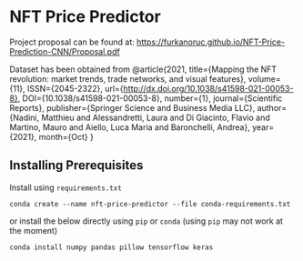 # NFT Price Predictor

Project proposal can be found at: https://furkanoruc.github.io/NFT-Price-Prediction-CNN/Proposal.pdf


Dataset has been obtained from @article{2021,
   title={Mapping the NFT revolution: market trends, trade networks, and visual features},
   volume={11},
   ISSN={2045-2322},
   url={http://dx.doi.org/10.1038/s41598-021-00053-8},
   DOI={10.1038/s41598-021-00053-8},
   number={1},
   journal={Scientific Reports},
   publisher={Springer Science and Business Media LLC},
   author={Nadini, Matthieu and Alessandretti, Laura and Di Giacinto, Flavio and Martino, Mauro and Aiello, Luca Maria and Baronchelli, Andrea},
   year={2021},
   month={Oct}
}

## Installing Prerequisites

Install using `requirements.txt`

```shell
conda create --name nft-price-predictor --file conda-requirements.txt
```

or install the below directly using `pip` or `conda` (using `pip` may not work at the moment)

```shell
conda install numpy pandas pillow tensorflow keras
```
